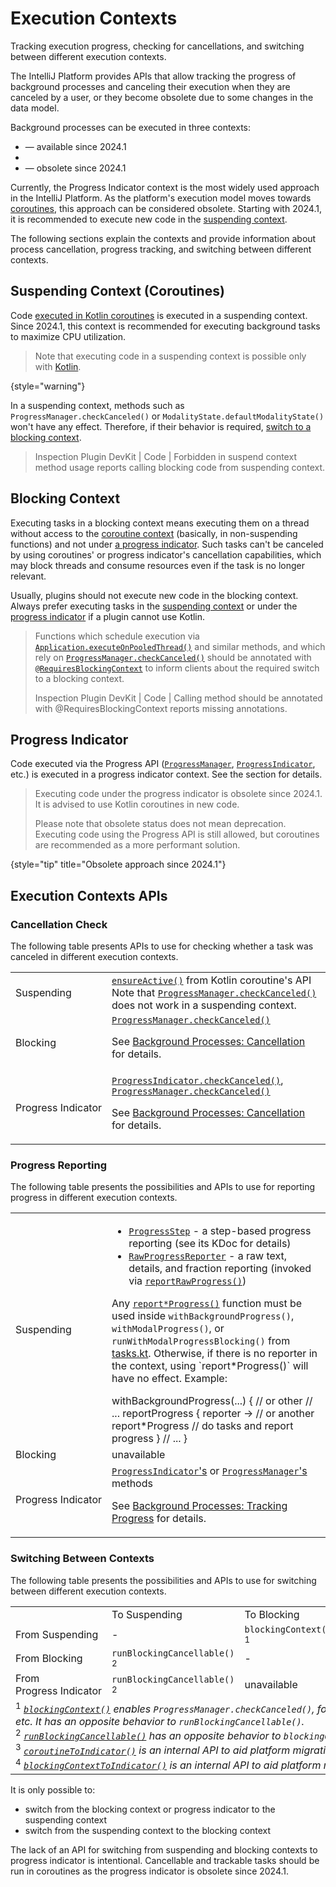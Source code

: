 <!-- Copyright 2000-2025 JetBrains s.r.o. and contributors. Use of this source code is governed by the Apache 2.0 license. -->

# Execution Contexts

<link-summary>Tracking execution progress, checking for cancellations, and switching between different execution contexts.</link-summary>

The IntelliJ Platform provides APIs that allow tracking the progress of background processes and canceling their execution when they are canceled by a user, or they become obsolete due to some changes in the data model.

Background processes can be executed in three contexts:
- [](#suspending-context-coroutines) — available since 2024.1
- [](#blocking-context)
- [](#progress-indicator) — obsolete since 2024.1

Currently, the Progress Indicator context is the most widely used approach in the IntelliJ Platform.
As the platform's execution model moves towards [coroutines](launching_coroutines.md), this approach can be considered obsolete.
Starting with 2024.1, it is recommended to execute new code in the [suspending context](#suspending-context-coroutines).

The following sections explain the contexts and provide information about process cancellation, progress tracking, and switching between different contexts.

## Suspending Context (Coroutines)
<primary-label ref="2024.1"/>

Code [executed in Kotlin coroutines](launching_coroutines.md) is executed in a suspending context.
Since 2024.1, this context is recommended for executing background tasks to maximize CPU utilization.

> Note that executing code in a suspending context is possible only with [Kotlin](using_kotlin.md).
>
{style="warning"}

In a suspending context, methods such as `ProgressManager.checkCanceled()` or `ModalityState.defaultModalityState()` won't have any effect.
Therefore, if their behavior is required, [switch to a blocking context](#switching-between-contexts).

> Inspection <control>Plugin DevKit | Code | Forbidden in suspend context method usage</control> reports calling blocking code from suspending context.

## Blocking Context

Executing tasks in a blocking context means executing them on a thread without access to the [coroutine context](#suspending-context-coroutines) (basically, in non-suspending functions) and not under [a progress indicator](#progress-indicator).
Such tasks can't be canceled by using coroutines' or progress indicator's cancellation capabilities, which may block threads and consume resources even if the task is no longer relevant.

Usually, plugins should not execute new code in the blocking context.
Always prefer executing tasks in the [suspending context](#suspending-context-coroutines) or under the [progress indicator](#progress-indicator) if a plugin cannot use Kotlin.

> Functions which schedule execution via [`Application.executeOnPooledThread()`](%gh-ic%/platform/core-api/src/com/intellij/openapi/application/Application.java)
> and similar methods, and which rely on [`ProgressManager.checkCanceled()`](%gh-ic%/platform/core-api/src/com/intellij/openapi/progress/ProgressManager.java)
> should be annotated with [`@RequiresBlockingContext`](%gh-ic%/platform/core-api/src/com/intellij/util/concurrency/annotations/RequiresBlockingContext.kt)
> to inform clients about the required switch to a blocking context.
>
> Inspection <control>Plugin DevKit | Code | Calling method should be annotated with @RequiresBlockingContext</control> reports missing annotations.

## Progress Indicator
<primary-label ref="obsolete-2024.1"/>

Code executed via the Progress API
([`ProgressManager`](%gh-ic%/platform/core-api/src/com/intellij/openapi/progress/ProgressManager.java),
[`ProgressIndicator`](%gh-ic%/platform/core-api/src/com/intellij/openapi/progress/ProgressIndicator.java), etc.)
is executed in a progress indicator context.
See the [](background_processes.md#progress-api) section for details.

> Executing code under the progress indicator is obsolete since 2024.1.
> It is advised to use Kotlin coroutines in new code.
>
> Please note that obsolete status does not mean deprecation.
> Executing code using the Progress API is still allowed, but coroutines are recommended as a more performant solution.
>
{style="tip" title="Obsolete approach since 2024.1"}

## Execution Contexts APIs

### Cancellation Check

The following table presents APIs to use for checking whether a task was canceled in different execution contexts.

<table style="header-column">
    <tr>
      <td width="16%">Suspending</td>
      <td>
        <code><a href="https://kotlinlang.org/api/kotlinx.coroutines/kotlinx-coroutines-core/kotlinx.coroutines/ensure-active.html">ensureActive()</a></code> from Kotlin coroutine's API
        <warning>
          Note that <code><a href="%gh-ic%/platform/core-api/src/com/intellij/openapi/progress/ProgressManager.java">ProgressManager.checkCanceled()</a></code> does not work in a suspending context.
        </warning>
      </td>
    </tr>
    <tr>
        <td>Blocking</td>
        <td>
          <code><a href="%gh-ic%/platform/core-api/src/com/intellij/openapi/progress/ProgressManager.java">ProgressManager.checkCanceled()</a></code>
           <p>See <a href="background_processes.md#cancellation">Background Processes: Cancellation</a> for details.</p>
        </td>
    </tr>
    <tr>
      <td>Progress&nbsp;Indicator</td>
        <td>
          <code><a href="%gh-ic%/platform/core-api/src/com/intellij/openapi/progress/ProgressIndicator.java">ProgressIndicator.checkCanceled()</a></code>, <code><a href="%gh-ic%/platform/core-api/src/com/intellij/openapi/progress/ProgressManager.java">ProgressManager.checkCanceled()</a></code>
           <p>See <a href="background_processes.md#cancellation">Background Processes: Cancellation</a> for details.</p>
        </td>
    </tr>
</table>

### Progress Reporting

The following table presents the possibilities and APIs to use for reporting progress in different execution contexts.

<table style="header-column">
    <tr>
      <td width="16%">Suspending</td>
      <td>
        <ul>
          <li><code><a href="%gh-ic%/platform/util/progress/src/impl/ProgressStep.kt">ProgressStep</a></code> - a step-based progress reporting (see its KDoc for details)</li>
          <li><code><a href="%gh-ic%/platform/util/progress/src/RawProgressReporter.kt">RawProgressReporter</a></code> - a raw text, details, and fraction reporting (invoked via <code><a href="%gh-ic%/platform/util/progress/src/steps.kt">reportRawProgress()</a></code>)</li>
        </ul>
        <p>
          Any <code><a href="%gh-ic%/platform/util/progress/src/steps.kt">report*Progress()</a></code> function must be used inside <code>withBackgroundProgress()</code>, <code>withModalProgress()</code>, or <code>runWithModalProgressBlocking()</code> from <a href="%gh-ic%/platform/progress/shared/src/tasks.kt">tasks.kt</a>.
          Otherwise, if there is no reporter in the context, using `report*Progress()` will have no effect.
          Example:
        </p>
        <code-block lang="kotlin">
          withBackgroundProgress(...) { // or other
            // ...
            reportProgress { reporter -> // or another report*Progress
              // do tasks and report progress
            }
            // ...
          }
        </code-block>
      </td>
    </tr>
    <tr>
        <td>Blocking</td>
        <td>
          unavailable
        </td>
    </tr>
    <tr>
      <td>Progress&nbsp;Indicator</td>
        <td>
          <a href="%gh-ic%/platform/core-api/src/com/intellij/openapi/progress/ProgressIndicator.java"><code>ProgressIndicator</code>'s</a> or <a href="%gh-ic%/platform/core-api/src/com/intellij/openapi/progress/ProgressManager.java"><code>ProgressManager</code>'s</a> methods
           <p>See <a href="background_processes.md#tracking-progress">Background Processes: Tracking Progress</a> for details.</p>
        </td>
    </tr>
</table>

### Switching Between Contexts

The following table presents the possibilities and APIs to use for switching between different execution contexts.

<table style="both">
    <tr>
        <td width="16%"></td>
        <td>To&nbsp;Suspending</td>
        <td>To&nbsp;Blocking</td>
        <td>To&nbsp;Progress&nbsp;Indicator</td>
    </tr>
    <tr>
        <td>From Suspending</td>
        <td>-</td>
        <td><code>blockingContext()</code> <sup>1</sup></td>
        <td>unavailable <sup>3</sup></td>
    </tr>
    <tr>
        <td>From Blocking</td>
        <td><code>runBlockingCancellable()</code> <sup>2</sup></td>
        <td>-</td>
        <td>unavailable <sup>4</sup></td>
    </tr>
    <tr>
        <td>From Progress&nbsp;Indicator</td>
        <td><code>runBlockingCancellable()</code> <sup>2</sup></td>
        <td>unavailable</td>
        <td>-</td>
    </tr>
    <tr>
      <td colspan="4">
        <sup>1</sup> <i><a href="%gh-ic%/platform/core-api/src/com/intellij/openapi/progress/coroutines.kt"><code>blockingContext()</code></a> enables <code>ProgressManager.checkCanceled()</code>, forwards modality state, etc. It has an opposite behavior to <code>runBlockingCancellable()</code>.</i><br/>
        <sup>2</sup> <i><a href="%gh-ic%/platform/core-api/src/com/intellij/openapi/progress/coroutines.kt"><code>runBlockingCancellable()</code></a> has an opposite behavior to <code>blockingContext()</code></i><br/>
        <sup>3</sup> <i><a href="%gh-ic%/platform/core-api/src/com/intellij/openapi/progress/coroutines.kt"><code>coroutineToIndicator()</code></a> is an internal API to aid platform migration</i><br/>
        <sup>4</sup> <i><a href="%gh-ic%/platform/core-api/src/com/intellij/openapi/progress/coroutines.kt"><code>blockingContextToIndicator()</code></a> is an internal API to aid platform migration</i>
      </td>
    </tr>
</table>

It is only possible to:
- switch from the blocking context or progress indicator to the suspending context
- switch from the suspending context to the blocking context

The lack of an API for switching from suspending and blocking contexts to progress indicator is intentional.
Cancellable and trackable tasks should be run in coroutines as the progress indicator is obsolete since 2024.1.
